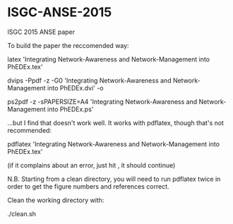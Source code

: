 ISGC-ANSE-2015
==============

ISGC 2015 ANSE paper

To build the paper the reccomended way:

latex 'Integrating Network-Awareness and Network-Management into PhEDEx.tex'

dvips -Ppdf -z -G0 'Integrating Network-Awareness and Network-Management into PhEDEx.dvi' -o

ps2pdf -z -sPAPERSIZE=A4 'Integrating Network-Awareness and Network-Management into PhEDEx.ps'

...but I find that doesn't work well. It works with pdflatex, though that's not recommended:

pdflatex 'Integrating Network-Awareness and Network-Management into PhEDEx.tex'

(if it complains about an error, just hit <RETURN>, it should continue)

N.B. Starting from a clean directory, you will need to run pdflatex twice in order to get the figure numbers and references correct.

Clean the working directory with:

./clean.sh
